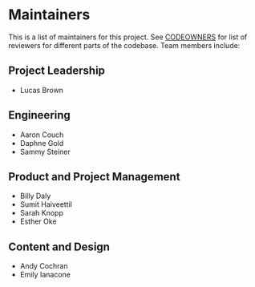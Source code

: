 # Maintainers

This is a list of maintainers for this project. See [CODEOWNERS](/.github/CODEOWNERS) for list of reviewers for different parts of the codebase. Team members include:

<!-- Note: team members listed in alphabetical order by last name -->


## Project Leadership

* Lucas Brown

## Engineering

* Aaron Couch
* Daphne Gold
* Sammy Steiner

## Product and Project Management

* Billy Daly
* Sumit Haiveettil
* Sarah Knopp
* Esther Oke

## Content and Design

* Andy Cochran
* Emily Ianacone
